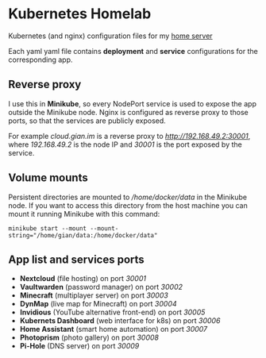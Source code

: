 # Kubernetes Homelab

Kubernetes (and nginx) configuration files for my [home server](https://gian.im/posts/homeserver/)

Each yaml yaml file contains **deployment** and **service** configurations for the corresponding app.

## Reverse proxy

I use this in **Minikube**, so every NodePort service is used to expose the app outside the Minikube node. Nginx is configured as reverse proxy to those ports, so that the services are publicly exposed.

For example *cloud.gian.im* is a reverse proxy to *http://192.168.49.2:30001*, where *192.168.49.2* is the node IP and *30001* is the port exposed by the service.

## Volume mounts

Persistent directories are mounted to */home/docker/data* in the Minikube node. If you want to access this directory from the host machine you can mount it running Minikube with this command:

`minikube start --mount --mount-string="/home/gian/data:/home/docker/data"`

## App list and services ports
- **Nextcloud** (file hosting) on port *30001*
- **Vaultwarden** (password manager) on port *30002*
- **Minecraft** (multiplayer server) on port *30003*
- **DynMap** (live map for Minecraft) on port *30004*
- **Invidious** (YouTube alternative front-end) on port *30005*
- **Kubernets Dashboard** (web interface for k8s) on port *30006*
- **Home Assistant** (smart home automation) on port *30007*
- **Photoprism** (photo gallery) on port *30008*
- **Pi-Hole** (DNS server) on port *30009*
